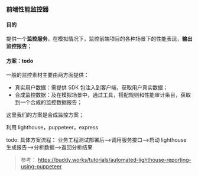 ### 前端性能监控器

#### 目的

提供一个**监控服务**，在模拟情况下，监控前端项目的各种场景下的性能表现，**输出监控报告**；

#### 方案：todo

一般的监控素材主要由两方面提供：

- 真实用户数据：需提供 SDK 包注入到客户端，获取用户真实数据；
- 合成监控数据：及在模拟场景中，通过工具，搭配规则和性能审计条目，获取到一个合成的监控数据报告；

这里我们的方案是合成监控方案；

利用 lighthouse，puppeteer，express

todo:
具体方案流程：
业务工程测试部署后-->调用服务接口-->启动 lighthouse 生成报告-->分析数据-->返回分析结果

> 参考：
> <https://buddy.works/tutorials/automated-lighthouse-reporting-using-puppeteer>
